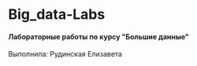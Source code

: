 # Big_data-Labs

#### Лабораторные работы по курсу "Большие данные"

Выполнила: Рудинская Елизавета
